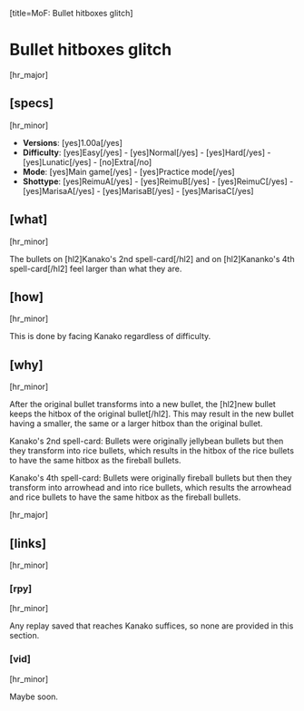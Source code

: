 [title=MoF: Bullet hitboxes glitch]
# Bullet hitboxes glitch

[hr_major] 
## [specs]
[hr_minor]  

* **Versions**: [yes]1.00a[/yes] 
* **Difficulty**: [yes]Easy[/yes] - [yes]Normal[/yes] - [yes]Hard[/yes] - [yes]Lunatic[/yes] - [no]Extra[/no]
* **Mode**: [yes]Main game[/yes] - [yes]Practice mode[/yes]
* **Shottype**: [yes]ReimuA[/yes] - [yes]ReimuB[/yes] - [yes]ReimuC[/yes] - [yes]MarisaA[/yes] - [yes]MarisaB[/yes] - [yes]MarisaC[/yes]

## [what]
[hr_minor]

The bullets on [hl2]Kanako's 2nd spell-card[/hl2] and on [hl2]Kananko's 4th spell-card[/hl2] feel larger than what they are.

## [how]
[hr_minor]

This is done by facing Kanako regardless of difficulty.

## [why]
[hr_minor]

After the original bullet transforms into a new bullet, the [hl2]new bullet keeps the hitbox of the original bullet[/hl2]. This may result in the new bullet having a smaller, the same or a larger hitbox than the original bullet.

Kanako's 2nd spell-card:
Bullets were originally jellybean bullets but then they transform into rice bullets, which results in the hitbox of the rice bullets to have the same hitbox as the fireball bullets.

Kanako's 4th spell-card:
Bullets were originally fireball bullets but then they transform into arrowhead and into rice bullets, which results the arrowhead and rice bullets to have the same hitbox as the fireball bullets.

[hr_major]
## [links]
[hr_minor]
### [rpy]
[hr_minor]

Any replay saved that reaches Kanako suffices, so none are provided in this section.

### [vid]
[hr_minor]

Maybe soon.
